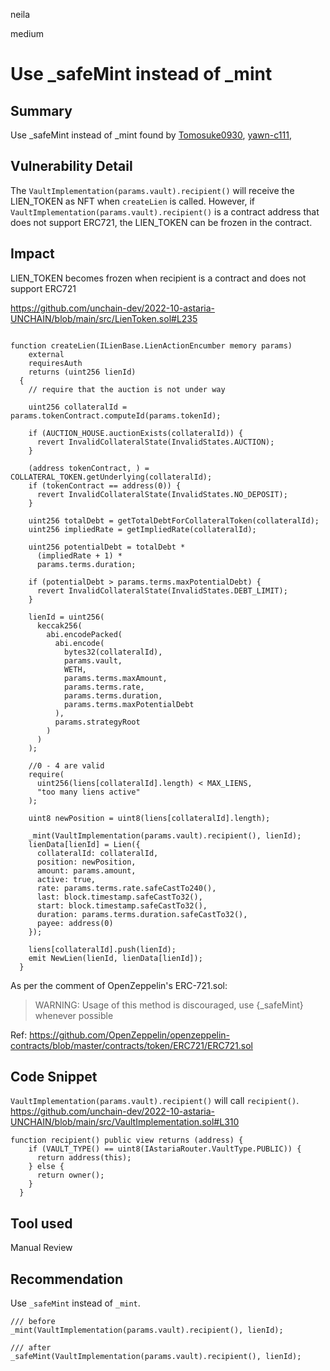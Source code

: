 neila

medium

# Use _safeMint instead of _mint

## Summary
Use _safeMint instead of _mint
found by [Tomosuke0930](https://github.com/Tomosuke0930), [yawn-c111](https://github.com/yawn-c111), 

## Vulnerability Detail
The `VaultImplementation(params.vault).recipient()` will receive the LIEN_TOKEN as NFT when `createLien` is called.
However, if `VaultImplementation(params.vault).recipient()` is a contract address that does not support ERC721, the LIEN_TOKEN can be frozen in the contract.

## Impact
LIEN_TOKEN becomes frozen when recipient is a contract and does not support ERC721

https://github.com/unchain-dev/2022-10-astaria-UNCHAIN/blob/main/src/LienToken.sol#L235
```solidity

function createLien(ILienBase.LienActionEncumber memory params)
    external
    requiresAuth
    returns (uint256 lienId)
  {
    // require that the auction is not under way

    uint256 collateralId = params.tokenContract.computeId(params.tokenId);

    if (AUCTION_HOUSE.auctionExists(collateralId)) {
      revert InvalidCollateralState(InvalidStates.AUCTION);
    }

    (address tokenContract, ) = COLLATERAL_TOKEN.getUnderlying(collateralId);
    if (tokenContract == address(0)) {
      revert InvalidCollateralState(InvalidStates.NO_DEPOSIT);
    }

    uint256 totalDebt = getTotalDebtForCollateralToken(collateralId);
    uint256 impliedRate = getImpliedRate(collateralId);

    uint256 potentialDebt = totalDebt *
      (impliedRate + 1) *
      params.terms.duration;

    if (potentialDebt > params.terms.maxPotentialDebt) {
      revert InvalidCollateralState(InvalidStates.DEBT_LIMIT);
    }

    lienId = uint256(
      keccak256(
        abi.encodePacked(
          abi.encode(
            bytes32(collateralId),
            params.vault,
            WETH,
            params.terms.maxAmount,
            params.terms.rate,
            params.terms.duration,
            params.terms.maxPotentialDebt
          ),
          params.strategyRoot
        )
      )
    );

    //0 - 4 are valid
    require(
      uint256(liens[collateralId].length) < MAX_LIENS,
      "too many liens active"
    );

    uint8 newPosition = uint8(liens[collateralId].length);

    _mint(VaultImplementation(params.vault).recipient(), lienId);
    lienData[lienId] = Lien({
      collateralId: collateralId,
      position: newPosition,
      amount: params.amount,
      active: true,
      rate: params.terms.rate.safeCastTo240(),
      last: block.timestamp.safeCastTo32(),
      start: block.timestamp.safeCastTo32(),
      duration: params.terms.duration.safeCastTo32(),
      payee: address(0)
    });

    liens[collateralId].push(lienId);
    emit NewLien(lienId, lienData[lienId]);
  }

```

As per the comment of OpenZeppelin's ERC-721.sol:
> WARNING: Usage of this method is discouraged, use {_safeMint} whenever possible

Ref: https://github.com/OpenZeppelin/openzeppelin-contracts/blob/master/contracts/token/ERC721/ERC721.sol


## Code Snippet
`VaultImplementation(params.vault).recipient()` will call `recipient()`.
https://github.com/unchain-dev/2022-10-astaria-UNCHAIN/blob/main/src/VaultImplementation.sol#L310
```solidity
function recipient() public view returns (address) {
    if (VAULT_TYPE() == uint8(IAstariaRouter.VaultType.PUBLIC)) {
      return address(this);
    } else {
      return owner();
    }
  }
```

## Tool used
Manual Review

## Recommendation
Use `_safeMint` instead of `_mint`.
```solidity
/// before
_mint(VaultImplementation(params.vault).recipient(), lienId);

/// after
_safeMint(VaultImplementation(params.vault).recipient(), lienId);
```